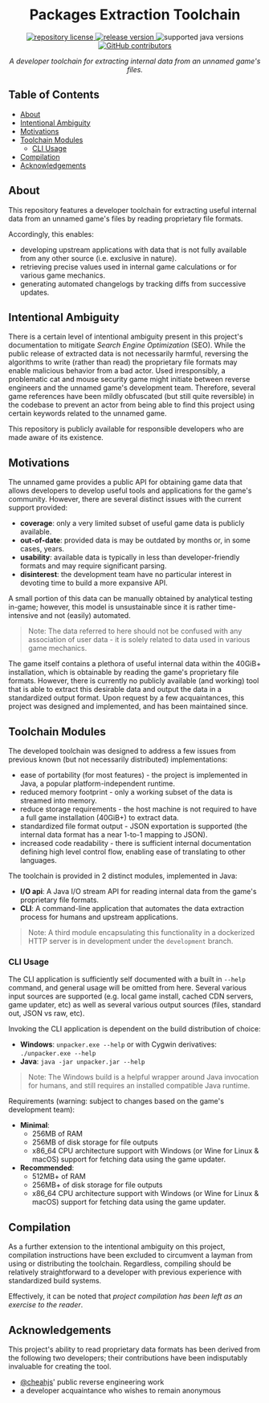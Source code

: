 <h1 align="center">
    Packages Extraction Toolchain
</h1>

<p align="center">
    <a href="https://github.com/concision/packages-unpacker/blob/master/LICENSE">
        <img alt="repository license" src="https://img.shields.io/github/license/concision/packages-unpacker?style=for-the-badge"/>
    </a>
    <a href="https://github.com/concision/unpacker-api/releases">
        <img alt="release version" src="https://img.shields.io/github/v/tag/concision/packages-unpacker?style=for-the-badge&logo=apache-maven"/>
    </a>
    <img alt="supported java versions" src="https://img.shields.io/badge/java-%5E1.8-informational?style=for-the-badge&logo=java"/>
    <a href="https://github.com/concision/unpacker-api/graphs/contributors">
        <img alt="GitHub contributors" src="https://img.shields.io/github/contributors/concision/unpacker-api?color=green&logo=github&style=for-the-badge"/>
    </a>
</p>

<p align="center">
    <i>A developer toolchain for extracting internal data from an unnamed game's files.</i>
</p>


## Table of Contents
- [About](#about)
- [Intentional Ambiguity](#intentional-ambiguity)
- [Motivations](#motivations)
- [Toolchain Modules](#toolchain-modules)
  - [CLI Usage](#cli-usage)
- [Compilation](#compilation)
- [Acknowledgements](#acknowledgements)


## About
This repository features a developer toolchain for extracting useful internal data from an unnamed game's files by reading proprietary file formats.
 
Accordingly, this enables:
- developing upstream applications with data that is not fully available from any other source (i.e. exclusive in nature).
- retrieving precise values used in internal game calculations or for various game mechanics.
- generating automated changelogs by tracking diffs from successive updates.


## Intentional Ambiguity
There is a certain level of intentional ambiguity present in this project's documentation to mitigate *Search Engine Optimization* (SEO). While the public release of extracted data is not necessarily harmful, reversing the algorithms to write (rather than read) the proprietary file formats may enable malicious behavior from a bad actor. Used irresponsibly, a problematic cat and mouse security game might initiate between reverse engineers and the unnamed game's development team. Therefore, several game references have been mildly obfuscated (but still quite reversible) in the codebase to prevent an actor from being able to find this project using certain keywords related to the unnamed game.

This repository is publicly available for responsible developers who are made aware of its existence.


## Motivations
The unnamed game provides a public API for obtaining game data that allows developers to develop useful tools and applications for the game's community. However, there are several distinct issues with the current support provided:
- **coverage**: only a very limited subset of useful game data is publicly available.
- **out-of-date**: provided data is may be outdated by months or, in some cases, years.
- **usability**: available data is typically in less than developer-friendly formats and may require significant parsing.
- **disinterest**: the development team have no particular interest in devoting time to build a more expansive API.

A small portion of this data can be manually obtained by analytical testing in-game; however, this model is unsustainable since it is rather time-intensive and not (easily) automated.

> Note: The data referred to here should not be confused with any association of user data - it is solely related to data used in various game mechanics.

The game itself contains a plethora of useful internal data within the 40GiB+ installation, which is obtainable by reading the game's proprietary file formats. However, there is currently no publicly available (and working) tool that is able to extract this desirable data and output the data in a standardized output format. Upon request by a few acquaintances, this project was designed and implemented, and has been maintained since.


## Toolchain Modules
The developed toolchain was designed to address a few issues from previous known (but not necessarily distributed) implementations:
- ease of portability (for most features) - the project is implemented in Java, a popular platform-independent runtime.
- reduced memory footprint - only a working subset of the data is streamed into memory.
- reduce storage requirements - the host machine is not required to have a full game installation (40GiB+) to extract data.
- standardized file format output - JSON exportation is supported (the internal data format has a near 1-to-1 mapping to JSON).
- increased code readability - there is sufficient internal documentation defining high level control flow, enabling ease of translating to other languages.

The toolchain is provided in 2 distinct modules, implemented in Java:
- **I/O api**: A Java I/O stream API for reading internal data from the game's proprietary file formats.
- **CLI**: A command-line application that automates the data extraction process for humans and upstream applications.

> Note: A third module encapsulating this functionality in a dockerized HTTP server is in development under the `development` branch.


### CLI Usage
The CLI application is sufficiently self documented with a built in `--help` command, and general usage will be omitted from here. Several various input sources are supported (e.g. local game install, cached CDN servers, game updater, etc) as well as several various output sources (files, standard out, JSON vs raw, etc).
 
Invoking the CLI application is dependent on the build distribution of choice:
- **Windows**: `unpacker.exe --help` or with Cygwin derivatives: `./unpacker.exe --help`
- **Java**: `java -jar unpacker.jar --help`

> Note: The Windows build is a helpful wrapper around Java invocation for humans, and still requires an installed compatible Java runtime.

Requirements (warning: subject to changes based on the game's development team):
- **Minimal**:
  - 256MB of RAM
  - 256MB of disk storage for file outputs
  - x86_64 CPU architecture support with Windows (or Wine for Linux & macOS) support for fetching data using the game updater.
- **Recommended**:
  - 512MB+ of RAM
  - 256MB+ of disk storage for file outputs
  - x86_64 CPU architecture support with Windows (or Wine for Linux & macOS) support for fetching data using the game updater.


## Compilation
As a further extension to the intentional ambiguity on this project, compilation instructions have been excluded to circumvent a layman from using or distributing the toolchain. Regardless, compiling should be relatively straightforward to a developer with previous experience with standardized build systems.

Effectively, it can be noted that *project compilation has been left as an exercise to the reader*.


## Acknowledgements
This project's ability to read proprietary data formats has been derived from the following two developers; their contributions have been indisputably invaluable for creating the tool.
- [@cheahjs](https://github.com/cheahjs)' public reverse engineering work
- a developer acquaintance who wishes to remain anonymous
